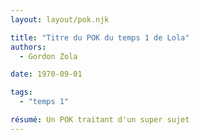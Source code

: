 ```yaml
---
layout: layout/pok.njk

title: "Titre du POK du temps 1 de Lola"
authors:
  - Gordon Zola

date: 1970-09-01

tags: 
  - "temps 1"

résumé: Un POK traitant d'un super sujet 
---
```

